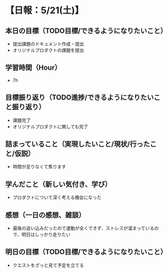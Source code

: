 # 【日報：5/21(土)】
## 本日の目標（TODO目標/できるようになりたいこと）
- 提出課題のドキュメント作成・提出
- オリジナルプロダクトの課題を提出
## 学習時間（Hour）
- 7h
## 目標振り返り（TODO進捗/できるようになりたいこと振り返り）
- 課題完了
- オリジナルプロダクトに関しても完了
## 詰まっていること（実現したいこと/現状/行ったこと/仮説）
- 時間が足りなくて焦ります
## 学んだこと（新しい気付き、学び）
- プロダクトについて深く考える機会になった
## 感想（一日の感想、雑談）
- 最後の追い込みだったので運動が全くできず、ストレスが溜まっているので、明日はしっかり走りたい
## 明日の目標（TODO目標/できるようになりたいこと）
- クエストをざっと見て予定を立てる
